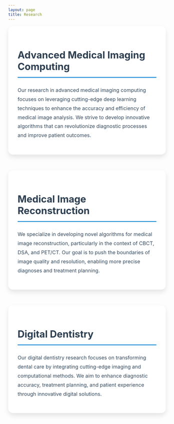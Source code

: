 ```yaml
---
layout: page
title: Research
---
```


<style>
    .research-section {
        margin-bottom: 50px;
        padding: 30px;
        background-color: #ffffff;
        border-radius: 15px;
        box-shadow: 0 8px 16px rgba(0, 0, 0, 0.1);
        transition: transform 0.3s ease, box-shadow 0.3s ease;
    }
    .research-section:hover {
        transform: translateY(-5px);
        box-shadow: 0 12px 24px rgba(0, 0, 0, 0.15);
    }
    .research-section h2 {
        font-size: 2.2em;
        color: #2c3e50;
        margin-bottom: 25px;
        border-bottom: 3px solid #3498db;
        padding-bottom: 15px;
    }
    .research-section p {
        font-size: 1.15em;
        line-height: 1.8;
        color: #34495e;
    }
    .research-section a {
        color: #3498db;
        text-decoration: none;
        transition: color 0.3s ease;
    }
    .research-section a:hover {
        color: #2980b9;
    }
    .icon {
        font-size: 2.5em;
        color: #3498db;
        margin-bottom: 20px;
    }
</style>

<div class="research-section">
    <!-- <div class="icon">🧠</div> -->
    <h2>Advanced Medical Imaging Computing</h2>
    <p>Our research in advanced medical imaging computing focuses on leveraging cutting-edge deep learning techniques to enhance the accuracy and efficiency of medical image analysis. We strive to develop innovative algorithms that can revolutionize diagnostic processes and improve patient outcomes.</p>
</div>

<div class="research-section">
    <!-- <div class="icon">🔬</div> -->
    <h2>Medical Image Reconstruction</h2>
    <p>We specialize in developing novel algorithms for medical image reconstruction, particularly in the context of CBCT, DSA, and PET/CT. Our goal is to push the boundaries of image quality and resolution, enabling more precise diagnoses and treatment planning.</p>
</div>

<div class="research-section">
    <!-- <div class="icon">🦷</div> -->
    <h2>Digital Dentistry</h2>
    <p>Our digital dentistry research focuses on transforming dental care by integrating cutting-edge imaging and computational methods. We aim to enhance diagnostic accuracy, treatment planning, and patient experience through innovative digital solutions.</p>
</div>
